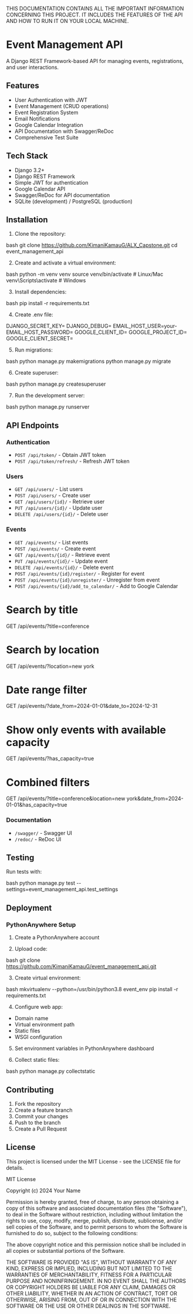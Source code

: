 THIS DOCUMENTATION CONTAINS ALL THE IMPORTANT INFORMATION CONCERNING THIS PROJECT.
IT INCLUDES THE FEATURES OF THE API AND HOW TO RUN IT ON YOUR LOCAL MACHINE.



# Event Management API

A Django REST Framework-based API for managing events, registrations, and user interactions.

## Features

- User Authentication with JWT
- Event Management (CRUD operations)
- Event Registration System
- Email Notifications
- Google Calendar Integration
- API Documentation with Swagger/ReDoc
- Comprehensive Test Suite

## Tech Stack

- Django 3.2+
- Django REST Framework
- Simple JWT for authentication
- Google Calendar API
- Swagger/ReDoc for API documentation
- SQLite (development) / PostgreSQL (production)

## Installation

1. Clone the repository:

bash
git clone https://github.com/KimaniKamauG/ALX_Capstone.git
cd event_management_api


2. Create and activate a virtual environment:

bash
python -m venv venv
source venv/bin/activate # Linux/Mac
venv\Scripts\activate # Windows


3. Install dependencies:

bash
pip install -r requirements.txt



4. Create .env file:

DJANGO_SECRET_KEY=
DJANGO_DEBUG=
EMAIL_HOST_USER=your-
EMAIL_HOST_PASSWORD=
GOOGLE_CLIENT_ID=
GOOGLE_PROJECT_ID=
GOOGLE_CLIENT_SECRET=



5. Run migrations:

bash
python manage.py makemigrations
python manage.py migrate


6. Create superuser:

bash
python manage.py createsuperuser


7. Run the development server:

bash
python manage.py runserver


## API Endpoints

### Authentication
- `POST /api/token/` - Obtain JWT token
- `POST /api/token/refresh/` - Refresh JWT token

### Users
- `GET /api/users/` - List users
- `POST /api/users/` - Create user
- `GET /api/users/{id}/` - Retrieve user
- `PUT /api/users/{id}/` - Update user
- `DELETE /api/users/{id}/` - Delete user

### Events
- `GET /api/events/` - List events
- `POST /api/events/` - Create event
- `GET /api/events/{id}/` - Retrieve event
- `PUT /api/events/{id}/` - Update event
- `DELETE /api/events/{id}/` - Delete event
- `POST /api/events/{id}/register/` - Register for event
- `POST /api/events/{id}/unregister/` - Unregister from event
- `POST /api/events/{id}/add_to_calendar/` - Add to Google Calendar

# Search by title
GET /api/events/?title=conference

# Search by location
GET /api/events/?location=new york

# Date range filter
GET /api/events/?date_from=2024-01-01&date_to=2024-12-31

# Show only events with available capacity
GET /api/events/?has_capacity=true

# Combined filters
GET /api/events/?title=conference&location=new york&date_from=2024-01-01&has_capacity=true

### Documentation
- `/swagger/` - Swagger UI
- `/redoc/` - ReDoc UI

## Testing

Run tests with:

bash
python manage.py test --settings=event_management_api.test_settings



## Deployment

### PythonAnywhere Setup

1. Create a PythonAnywhere account

2. Upload code:


bash
git clone https://github.com/KimaniKamauG/event_management_api.git


3. Create virtual environment:

bash
mkvirtualenv --python=/usr/bin/python3.8 event_env
pip install -r requirements.txt


4. Configure web app:
- Domain name
- Virtual environment path
- Static files
- WSGI configuration

5. Set environment variables in PythonAnywhere dashboard

6. Collect static files:

bash
python manage.py collectstatic


## Contributing

1. Fork the repository
2. Create a feature branch
3. Commit your changes
4. Push to the branch
5. Create a Pull Request

## License

This project is licensed under the MIT License - see the LICENSE file for details.

MIT License

Copyright (c) 2024 Your Name

Permission is hereby granted, free of charge, to any person obtaining a copy
of this software and associated documentation files (the "Software"), to deal
in the Software without restriction, including without limitation the rights
to use, copy, modify, merge, publish, distribute, sublicense, and/or sell
copies of the Software, and to permit persons to whom the Software is
furnished to do so, subject to the following conditions:

The above copyright notice and this permission notice shall be included in all
copies or substantial portions of the Software.

THE SOFTWARE IS PROVIDED "AS IS", WITHOUT WARRANTY OF ANY KIND, EXPRESS OR
IMPLIED, INCLUDING BUT NOT LIMITED TO THE WARRANTIES OF MERCHANTABILITY,
FITNESS FOR A PARTICULAR PURPOSE AND NONINFRINGEMENT. IN NO EVENT SHALL THE
AUTHORS OR COPYRIGHT HOLDERS BE LIABLE FOR ANY CLAIM, DAMAGES OR OTHER
LIABILITY, WHETHER IN AN ACTION OF CONTRACT, TORT OR OTHERWISE, ARISING FROM,
OUT OF OR IN CONNECTION WITH THE SOFTWARE OR THE USE OR OTHER DEALINGS IN THE
SOFTWARE.
